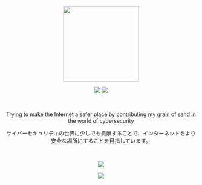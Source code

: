 <p align="center" width="300">
   <img align="center" width="200" src="https://unavatar.io/github/Hephest0x" />
</p>

<p align="center">
   <img src="https://img.shields.io/github/stars/Hephest0x"/>
   <img src="https://img.shields.io/twitter/follow/Hephest0x"/>
</p>

<br/>

<p align="center" width="300">Trying to make the Internet a safer place by contributing my grain of sand in the world of cybersecurity</p>
<p align="center" width="300">サイバーセキュリティの世界に少しでも貢献することで、インターネットをより安全な場所にすることを目指しています。</p>

<br/>

<p align="center" width="400">
<img src="https://github-readme-stats.vercel.app/api?username=Hephest0x&theme=onedark&show_icons=true&hide_border=true&count_private=true"/>
</p>

<p align="center" width="400">
<img src="https://github-readme-stats.vercel.app/api/top-langs/?username=Hephest0x&theme=onedark&show_icons=true&hide_border=true&layout=compact"/>
</p>


